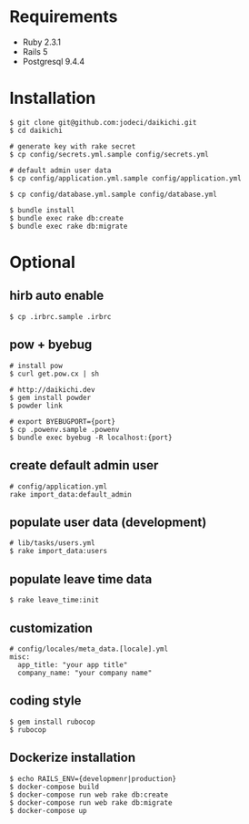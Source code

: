 # Requirements

* Ruby 2.3.1
* Rails 5
* Postgresql 9.4.4

# Installation

```
$ git clone git@github.com:jodeci/daikichi.git  
$ cd daikichi
  
# generate key with rake secret
$ cp config/secrets.yml.sample config/secrets.yml  

# default admin user data
$ cp config/application.yml.sample config/application.yml  

$ cp config/database.yml.sample config/database.yml

$ bundle install  
$ bundle exec rake db:create  
$ bundle exec rake db:migrate  
```

# Optional

## hirb auto enable
```
$ cp .irbrc.sample .irbrc
```

## pow + byebug

```
# install pow
$ curl get.pow.cx | sh

# http://daikichi.dev
$ gem install powder
$ powder link

# export BYEBUGPORT={port}
$ cp .powenv.sample .powenv 
$ bundle exec byebug -R localhost:{port}
```

## create default admin user

```
# config/application.yml
rake import_data:default_admin
```

## populate user data (development)

```
# lib/tasks/users.yml
$ rake import_data:users
```

## populate leave time data

```
$ rake leave_time:init
```

## customization

```
# config/locales/meta_data.[locale].yml
misc:
  app_title: "your app title"
  company_name: "your company name"
```

## coding style

```
$ gem install rubocop
$ rubocop
```

## Dockerize installation

```
$ echo RAILS_ENV={developmenr|production}
$ docker-compose build
$ docker-compose run web rake db:create
$ docker-compose run web rake db:migrate 
$ docker-compose up
```
